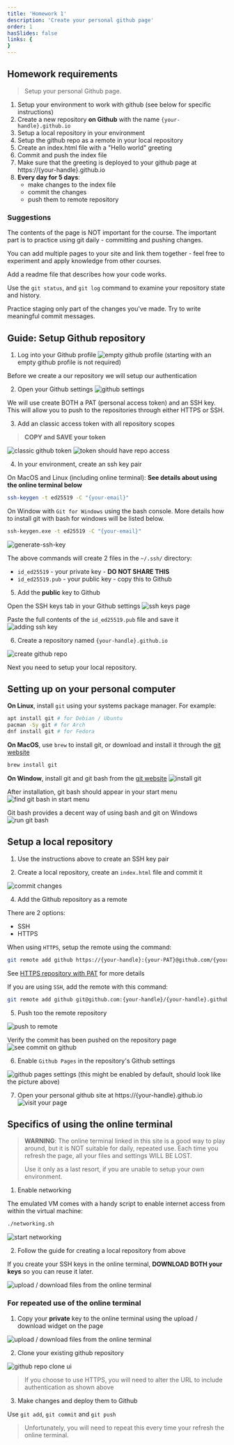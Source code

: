 ```yaml
---
title: 'Homework 1'
description: 'Create your personal github page'
order: 1
hasSlides: false
links: {
}
---
```


## Homework requirements

> Setup your personal Github page.

1. Setup your environment to work with github (see below for specific instructions)
2. Create a new repository **on Github** with the name `{your-handle}.github.io`
3. Setup a local repository in your environment
4. Setup the github repo as a remote in your local repository
5. Create an index.html file with a "Hello world" greeting
6. Commit and push the index file
7. Make sure that the greeting is deployed to your github page at https://{your-handle}.github.io
8. **Every day for 5 days**:
    - make changes to the index file
    - commit the changes
    - push them to remote repository

### Suggestions

The contents of the page is NOT important for the course. The important part is to
practice using git daily - committing and pushing changes.

You can add multiple pages to your site and link them together - feel free to experiment
and apply knowledge from other courses.

Add a readme file that describes how your code works.

Use the `git status`, and `git log` command to examine your repository state and history.

Practice staging only part of the changes you've made. Try to write meaningful commit messages.

## Guide: Setup Github repository

1. Log into your Github profile
![empty github profile](/hw1/001-empty-github-profile.png)
(starting with an empty github profile is not required)

Before we create a our repository we will setup our authentication

2. Open your Github settings
![github settings](/hw1/002-settings.png)

We will use create BOTH a PAT (personal access token) and an SSH key.
This will allow you to push to the repositories through either HTTPS or SSH.

3. Add an classic access token with all repository scopes

> **COPY and SAVE your token**

![classic github token](/hw1/003-classic-tokens.png)
![token should have repo access](/hw1/004-repo-access.png)

4. In your environment, create an ssh key pair

On MacOS and Linux (including online terminal):
**See details about using the online terminal below**

```bash
ssh-keygen -t ed25519 -C "{your-email}"
```

On Window with `Git for Windows` using the bash console.
More details how to install git with bash for windows will be listed below.

```bash
ssh-keygen.exe -t ed25519 -C "{your-email}"
```

![generate-ssh-key](/hw1/create-ssh-key-pair.png)

The above commands will create 2 files in the `~/.ssh/` directory:

- `id_ed25519` - your private key - **DO NOT SHARE THIS**
- `id_ed25519.pub` - your public key - copy this to Github

5. Add the **public** key to Github

Open the SSH keys tab in your Github settings
![ssh keys page](/hw1/add-ssh-key-page.png)

Paste the full contents of the `id_ed25519.pub` file and save it
![adding ssh key](/hw1/add-ssh-key.png)

6. Create a repository named `{your-handle}.github.io`

![create github repo](/hw1/008-create-github-repo.png)

Next you need to setup your local repository.

## Setting up on your personal computer

**On Linux**, install `git` using your systems package manager. For example:

```bash
apt install git # for Debian / Ubuntu
pacman -Sy git # for Arch
dnf install git # for Fedora
```

**On MacOS**, use `brew` to install git, or download and install it through the [git website](https://git-scm.com/downloads)

```bash
brew install git
```

**On Window**, install git and git bash from the [git website](https://git-scm.com/downloads)
![install git](/hw1/windows-install-git.png)

After installation, git bash should appear in your start menu
![find git bash in start menu](/hw1/windows-start-git-bash.png)

Git bash provides a decent way of using bash and git on Windows
![run git bash](/hw1/windows-git-bash.png)

## Setup a local repository

1. Use the instructions above to create an SSH key pair

3. Create a local repository, create an `index.html` file and commit it

![commit changes](/hw1/007-config-and-commit.png)

4. Add the Github repository as a remote

There are 2 options:

- SSH
- HTTPS

When using `HTTPS`, setup the remote using the command:

```bash
git remote add github https://{your-handle}:{your-PAT}@github.com/{your-handle}/{your-handle}.github.io.git
```

See [HTTPS repository with PAT](https://stackoverflow.com/questions/18935539/authenticate-with-github-using-a-token) for more details

If you are using `SSH`, add the remote with this command:

```bash
git remote add github git@github.com:{your-handle}/{your-handle}.github.io.git
```

5. Push too the remote repository

![push to remote](/hw1/009-push-to-remote.png)

Verify the commit has been pushed on the repository page
![see commit on github](/hw1/010-see-commit-github.png)

6. Enable `Github Pages` in the repository's Github settings

![github pages settings](/hw1/011-github-pages.png)
(this might be enabled by default, should look like the picture above)

7. Open your personal github site at https://{your-handle}.github.io
![visit your page](/hw1/012-visit-page.png)

## Specifics of using the online terminal

> **WARNING**: The online terminal linked in this site is a good way to play around, but it is
> NOT suitable for daily, repeated use. Each time you refresh the page, all your files
> and settings WILL BE LOST.
>
> Use it only as a last resort, if you are unable to setup your own environment.

1. Enable networking

The emulated VM comes with a handy script to enable internet access from within the virtual machine:

```bash
./networking.sh
```

![start networking](/hw1/005-start-networking.png)

2. Follow the guide for creating a local repository from above

If you create your SSH keys in the online terminal, **DOWNLOAD BOTH your keys** so you can reuse it later.

![upload / download files from the online terminal](/hw1/download-file-from-online-terminal.png)

### For repeated use of the online terminal

1. Copy your **private** key to the online terminal using the upload / download widget on the page

![upload / download files from the online terminal](/hw1/download-file-from-online-terminal.png)

2. Clone your existing github repository

![github repo clone ui](/hw1/get-clone-url.png)

> If you choose to use HTTPS, you will need to alter the URL to include authentication as shown above

3. Make changes and deploy them to Github

Use `git add`, `git commit` and `git push`

> Unfortunately, you will need to repeat this every time your refresh the online terminal.
